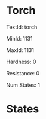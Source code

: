 # Torch

TextId: torch

MinId: 1131

MaxId: 1131

Hardness: 0

Resistance: 0


Num States: 1

# States
```

```